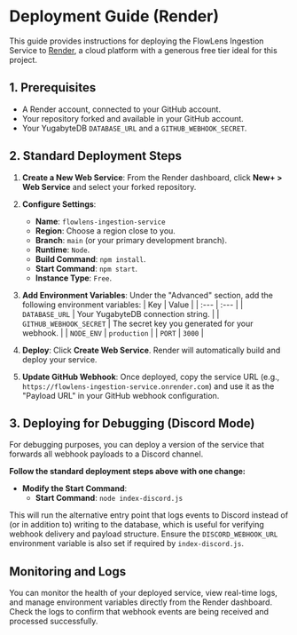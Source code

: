 # Deployment Guide (Render)

This guide provides instructions for deploying the FlowLens Ingestion Service to [Render](https://render.com), a cloud platform with a generous free tier ideal for this project.

## 1. Prerequisites

- A Render account, connected to your GitHub account.
- Your repository forked and available in your GitHub account.
- Your YugabyteDB `DATABASE_URL` and a `GITHUB_WEBHOOK_SECRET`.

## 2. Standard Deployment Steps

1.  **Create a New Web Service**: From the Render dashboard, click **New+ > Web Service** and select your forked repository.

2.  **Configure Settings**:
    - **Name**: `flowlens-ingestion-service`
    - **Region**: Choose a region close to you.
    - **Branch**: `main` (or your primary development branch).
    - **Runtime**: `Node`.
    - **Build Command**: `npm install`.
    - **Start Command**: `npm start`.
    - **Instance Type**: `Free`.

3.  **Add Environment Variables**: Under the "Advanced" section, add the following environment variables:
    | Key | Value |
    | :--- | :--- |
    | `DATABASE_URL` | Your YugabyteDB connection string. |
    | `GITHUB_WEBHOOK_SECRET` | The secret key you generated for your webhook. |
    | `NODE_ENV` | `production` |
    | `PORT` | `3000` |

4.  **Deploy**: Click **Create Web Service**. Render will automatically build and deploy your service.

5.  **Update GitHub Webhook**: Once deployed, copy the service URL (e.g., `https://flowlens-ingestion-service.onrender.com`) and use it as the "Payload URL" in your GitHub webhook configuration.

## 3. Deploying for Debugging (Discord Mode)

For debugging purposes, you can deploy a version of the service that forwards all webhook payloads to a Discord channel.

**Follow the standard deployment steps above with one change:**

-   **Modify the Start Command**:
    - **Start Command**: `node index-discord.js`

This will run the alternative entry point that logs events to Discord instead of (or in addition to) writing to the database, which is useful for verifying webhook delivery and payload structure. Ensure the `DISCORD_WEBHOOK_URL` environment variable is also set if required by `index-discord.js`.

## Monitoring and Logs

You can monitor the health of your deployed service, view real-time logs, and manage environment variables directly from the Render dashboard. Check the logs to confirm that webhook events are being received and processed successfully.